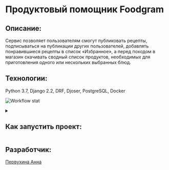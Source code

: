 # Продуктовый помощник Foodgram

## Описание:
Сервис позволяет пользователям смогут публиковать рецепты, подписываться на
публикации других пользователей, добавлять понравившиеся рецепты в список
«Избранное», а перед походом в магазин скачивать сводный список продуктов,
необходимых для приготовления одного или нескольких выбранных блюд.

## Технологии:
Python 3.7, Django 2.2, DRF, Djoser, PostgreSQL, Docker

![Workflow stat](https://github.com/pervukhina-anna/foodgram-project-react/actions/workflows/foodgram_workflow.yml/badge.svg)

<details>
<summary><h2>Как запустить проект:</h2></summary>

### *Клонируйте репозиторий:*
```
git clone git@github.com:pervukhina-anna/foodgram-project-react.git
```

### *Установите и активируйте виртуальное окружение:*
Win:
```
python -m venv venv
venv/Scripts/activate
```

Mac:
```
python3 -m venv venv
source venv/bin/activate
```

### *Установите зависимости из файла requirements.txt:*
```
pip install -r requirements.txt
```

### *Перейдите в директорию с файлом manage.py, создайте и примените миграции (python3 для Mac):*
```
cd yatube
python manage.py makemigrations
python manage.py migrate
```

### *Создайте суперпользователя (python3 для Mac):*
```
python manage.py createsuperuser
```

### *Запустите сервер (python3 для Mac):*
```
python manage.py runserver
```

### *Чтобы запустить проект через докер:*
В папке **frontend** соберите образ docker `build -t YourDockerNickname/foodgram_frontend .`
В папке **infra** создайте файл .env и заполните его данными. Пример:
```
SECRET_KEY=YourSecretKeyFromDjangoProjectSettings
DEBUG=True
ALLOWED_HOSTS='*'
DB_ENGINE=django.db.backends.postgresql
DB_NAME=postgres
DB_USER=postgres
DB_PASSWORD=postgres
DB_HOST=db
DB_PORT=5432
```
Для работы с workflow и деплоем на сервер добавьте Github Secrets. Шаблон:
```
DB_ENGINE=django.db.backends.postgresql
DB_NAME=postgres
DB_USER=postgres
DB_PASSWORD=postgres
DB_HOST=db
DB_PORT=5432
DEBUG=True
DOCKER_PASSWORD=YourPassword
DOCKER_USERNAME=YourUsername

USER=ServerUsername
HOST=ServerIP
PASSPHRASE=GitPassphrase
SSH_KEY=SSHKey (для получения команда: cat ~/.ssh/id_rsa)

TELEGRAM_TO=YourTelegramID
TELEGRAM_TOKEN=BotToken
```
Далее в папке infra запустите команду `docker-compose up --build`
После сборки запустите миграции, соберите статику, создайте суперпользователя, подгрузите данные из копии бд:
```
docker-compose exec backend python manage.py makemigrations
docker-compose exec backend python manage.py migrate
docker-compose exec backend python manage.py collectstatic --no-input
docker-compose exec backend python manage.py loaddata dump.json
docker-compose exec backend python manage.py createsuperuser
```
Для остановки контейнера `docker-compose down -v`
</details>


## Разработчик:
[Первухина Анна](https://github.com/pervukhina-anna)
